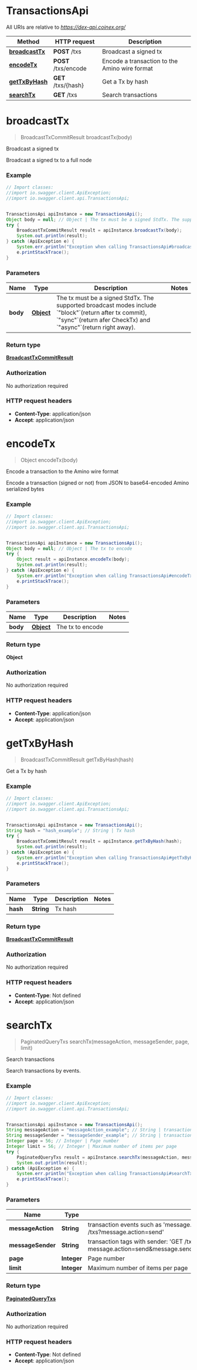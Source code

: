# TransactionsApi

All URIs are relative to *https://dex-api.coinex.org/*

Method | HTTP request | Description
------------- | ------------- | -------------
[**broadcastTx**](TransactionsApi.md#broadcastTx) | **POST** /txs | Broadcast a signed tx
[**encodeTx**](TransactionsApi.md#encodeTx) | **POST** /txs/encode | Encode a transaction to the Amino wire format
[**getTxByHash**](TransactionsApi.md#getTxByHash) | **GET** /txs/{hash} | Get a Tx by hash
[**searchTx**](TransactionsApi.md#searchTx) | **GET** /txs | Search transactions

<a name="broadcastTx"></a>
# **broadcastTx**
> BroadcastTxCommitResult broadcastTx(body)

Broadcast a signed tx

Broadcast a signed tx to a full node

### Example
```java
// Import classes:
//import io.swagger.client.ApiException;
//import io.swagger.client.api.TransactionsApi;


TransactionsApi apiInstance = new TransactionsApi();
Object body = null; // Object | The tx must be a signed StdTx. The supported broadcast modes include `"block"`(return after tx commit), `"sync"`(return afer CheckTx) and `"async"`(return right away).
try {
    BroadcastTxCommitResult result = apiInstance.broadcastTx(body);
    System.out.println(result);
} catch (ApiException e) {
    System.err.println("Exception when calling TransactionsApi#broadcastTx");
    e.printStackTrace();
}
```

### Parameters

Name | Type | Description  | Notes
------------- | ------------- | ------------- | -------------
 **body** | [**Object**](Object.md)| The tx must be a signed StdTx. The supported broadcast modes include &#x60;&quot;block&quot;&#x60;(return after tx commit), &#x60;&quot;sync&quot;&#x60;(return afer CheckTx) and &#x60;&quot;async&quot;&#x60;(return right away). |

### Return type

[**BroadcastTxCommitResult**](BroadcastTxCommitResult.md)

### Authorization

No authorization required

### HTTP request headers

 - **Content-Type**: application/json
 - **Accept**: application/json

<a name="encodeTx"></a>
# **encodeTx**
> Object encodeTx(body)

Encode a transaction to the Amino wire format

Encode a transaction (signed or not) from JSON to base64-encoded Amino serialized bytes

### Example
```java
// Import classes:
//import io.swagger.client.ApiException;
//import io.swagger.client.api.TransactionsApi;


TransactionsApi apiInstance = new TransactionsApi();
Object body = null; // Object | The tx to encode
try {
    Object result = apiInstance.encodeTx(body);
    System.out.println(result);
} catch (ApiException e) {
    System.err.println("Exception when calling TransactionsApi#encodeTx");
    e.printStackTrace();
}
```

### Parameters

Name | Type | Description  | Notes
------------- | ------------- | ------------- | -------------
 **body** | [**Object**](Object.md)| The tx to encode |

### Return type

**Object**

### Authorization

No authorization required

### HTTP request headers

 - **Content-Type**: application/json
 - **Accept**: application/json

<a name="getTxByHash"></a>
# **getTxByHash**
> BroadcastTxCommitResult getTxByHash(hash)

Get a Tx by hash

### Example
```java
// Import classes:
//import io.swagger.client.ApiException;
//import io.swagger.client.api.TransactionsApi;


TransactionsApi apiInstance = new TransactionsApi();
String hash = "hash_example"; // String | Tx hash
try {
    BroadcastTxCommitResult result = apiInstance.getTxByHash(hash);
    System.out.println(result);
} catch (ApiException e) {
    System.err.println("Exception when calling TransactionsApi#getTxByHash");
    e.printStackTrace();
}
```

### Parameters

Name | Type | Description  | Notes
------------- | ------------- | ------------- | -------------
 **hash** | **String**| Tx hash |

### Return type

[**BroadcastTxCommitResult**](BroadcastTxCommitResult.md)

### Authorization

No authorization required

### HTTP request headers

 - **Content-Type**: Not defined
 - **Accept**: application/json

<a name="searchTx"></a>
# **searchTx**
> PaginatedQueryTxs searchTx(messageAction, messageSender, page, limit)

Search transactions

Search transactions by events.

### Example
```java
// Import classes:
//import io.swagger.client.ApiException;
//import io.swagger.client.api.TransactionsApi;


TransactionsApi apiInstance = new TransactionsApi();
String messageAction = "messageAction_example"; // String | transaction events such as 'message.action=send' which results in the following endpoint: 'GET /txs?message.action=send'
String messageSender = "messageSender_example"; // String | transaction tags with sender: 'GET /txs?message.action=send&message.sender=cosmos16xyempempp92x9hyzz9wrgf94r6j9h5f06pxxv'
Integer page = 56; // Integer | Page number
Integer limit = 56; // Integer | Maximum number of items per page
try {
    PaginatedQueryTxs result = apiInstance.searchTx(messageAction, messageSender, page, limit);
    System.out.println(result);
} catch (ApiException e) {
    System.err.println("Exception when calling TransactionsApi#searchTx");
    e.printStackTrace();
}
```

### Parameters

Name | Type | Description  | Notes
------------- | ------------- | ------------- | -------------
 **messageAction** | **String**| transaction events such as &#x27;message.action&#x3D;send&#x27; which results in the following endpoint: &#x27;GET /txs?message.action&#x3D;send&#x27; | [optional]
 **messageSender** | **String**| transaction tags with sender: &#x27;GET /txs?message.action&#x3D;send&amp;message.sender&#x3D;cosmos16xyempempp92x9hyzz9wrgf94r6j9h5f06pxxv&#x27; | [optional]
 **page** | **Integer**| Page number | [optional]
 **limit** | **Integer**| Maximum number of items per page | [optional]

### Return type

[**PaginatedQueryTxs**](PaginatedQueryTxs.md)

### Authorization

No authorization required

### HTTP request headers

 - **Content-Type**: Not defined
 - **Accept**: application/json

